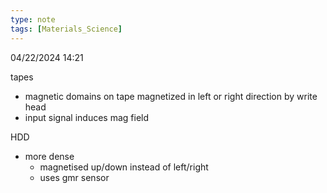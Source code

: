 ```yaml
---
type: note
tags: [Materials_Science]
---
```

04/22/2024 14:21

  



tapes
- magnetic domains on tape magnetized in left or right direction by write head
- input signal induces mag field

HDD
- more dense
	- magnetised up/down instead of left/right
	- uses gmr sensor